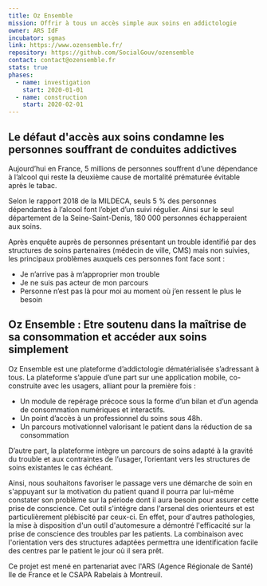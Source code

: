 ```yaml
---
title: Oz Ensemble
mission: Offrir à tous un accès simple aux soins en addictologie
owner: ARS IdF
incubator: sgmas
link: https://www.ozensemble.fr/
repository: https://github.com/SocialGouv/ozensemble
contact: contact@ozensemble.fr
stats: true
phases:
  - name: investigation
    start: 2020-01-01
  - name: construction
    start: 2020-02-01
---
```

## Le défaut d'accès aux soins condamne les personnes souffrant de conduites addictives

Aujourd’hui en France, 5 millions de personnes souffrent d’une dépendance à l’alcool qui reste la deuxième cause de mortalité prématurée évitable après le tabac.  

Selon le rapport 2018 de la MILDECA, seuls 5 % des personnes dépendantes à l’alcool font
l’objet d’un suivi régulier. Ainsi sur le seul département de la Seine-Saint-Denis, 180 000
personnes échapperaient aux soins.

Après enquête auprès de personnes présentant un trouble identifié par des structures de soins partenaires (médecin de ville, CMS) mais non suivies, les principaux problèmes auxquels ces personnes font face sont :

* Je n’arrive pas à m’approprier mon trouble
* Je ne suis pas acteur de mon parcours
* Personne n’est pas là pour moi au moment où j’en ressent le plus le besoin

## Oz Ensemble : Etre soutenu dans la maîtrise de sa consommation et accéder aux soins simplement

Oz Ensemble est une plateforme d’addictologie dématérialisée s’adressant à tous.
La plateforme s’appuie d’une part sur une application mobile, co-construite avec les usagers, alliant pour la première fois :

* Un module de repérage précoce sous la forme d’un bilan et d’un agenda de consommation numériques et interactifs.
* Un point d’accès à un professionnel du soins sous 48h.
* Un parcours motivationnel valorisant le patient dans la réduction de sa consommation

D’autre part, la plateforme intègre un parcours de soins adapté à la gravité du trouble et aux contraintes de l’usager, l’orientant vers les structures de soins existantes le cas échéant.

Ainsi, nous souhaitons favoriser le passage vers une démarche de soin en s'appuyant sur la motivation du patient quand il pourra par lui-même constater son problème sur la période dont il aura besoin pour assurer cette prise de conscience.
Cet outil s'intégre dans l'arsenal des orienteurs et est particulièrement plébiscité par ceux-ci. En effet, pour d'autres pathologies, la mise à disposition d'un outil d'automesure a démontré l'efficacité sur la prise de conscience des troubles par les patients.
La combinaison avec l'orientation vers des structures adaptées permettra une identification facile des centres par le patient le jour où il sera prêt.

Ce projet est mené en partenariat avec l'ARS (Agence Régionale de Santé) Ile de France et le CSAPA Rabelais à Montreuil.